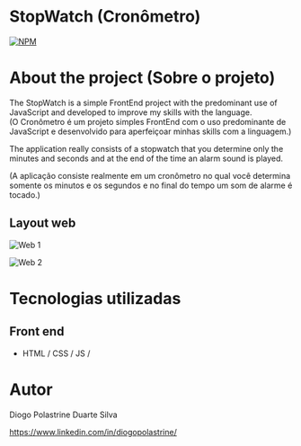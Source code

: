 # StopWatch (Cronômetro) 
[![NPM](https://img.shields.io/npm/l/react)](https://github.com/Deekzzyy/Stopwatch_Project/blob/main/LICENSE) 


# About the project (Sobre o projeto)

The StopWatch is a simple FrontEnd project with the predominant use of JavaScript and developed to improve my skills with the language.
<br>
(O Cronômetro é um projeto simples FrontEnd com o uso predominante de JavaScript e desenvolvido para aperfeiçoar minhas skills com a linguagem.)

The application really consists of a stopwatch that you determine only the minutes and seconds and at the end of the time an alarm sound is played.

(A aplicação consiste realmente em um cronômetro no qual você determina somente os minutos e os segundos e no final do tempo um som de alarme é tocado.)


## Layout web
![Web 1]()

![Web 2]()


# Tecnologias utilizadas

## Front end

- HTML / CSS / JS / 


# Autor

Diogo Polastrine Duarte Silva

https://www.linkedin.com/in/diogopolastrine/

